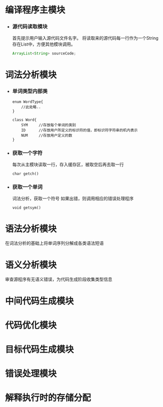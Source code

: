 # 编译程序主模块

* ### 源代码读取模块
    首先提示用户输入源代码文件名字。
    将读取来的源代码每一行作为一个String存在List中，方便其他模块调用。
    ```java
    ArrayList<String> sourceCode;
    ```

# 词法分析模块

* ### 单词类型内部类
    ```
    enum WordType{
        //此处略..
    }
    
    class Word{
        SYM     //存放每个单词的类别
        ID      //存放用户所定义的标识符的值，即标识符字符串的机内表示
        NUM     //存放用户定义的数
    }
    ```

* ### 获取一个字符
    每次从主模块读取一行，存入缓存区，被取空后再去取一行
    ```
    char getch()
    ```

* ### 获取一个单词
    词法分析，获取一个符号
    如果出错，则调用相应的错误处理程序
    ```
    void getsym()
    ```
    
# 语法分析模块
在词法分析的基础上将单词序列分解成各类语法短语
    
# 语义分析模块
审查源程序有无语义错误，为代码生成阶段收集类型信息

# 中间代码生成模块
# 代码优化模块
# 目标代码生成模块
# 错误处理模块
# 解释执行时的存储分配